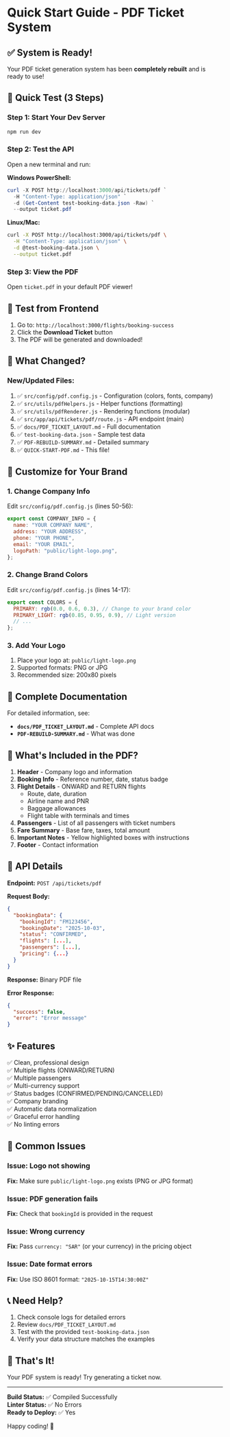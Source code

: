 # Quick Start Guide - PDF Ticket System

## ✅ System is Ready!

Your PDF ticket generation system has been **completely rebuilt** and is ready to use!

## 🚀 Quick Test (3 Steps)

### Step 1: Start Your Dev Server

```bash
npm run dev
```

### Step 2: Test the API

Open a new terminal and run:

**Windows PowerShell:**

```powershell
curl -X POST http://localhost:3000/api/tickets/pdf `
  -H "Content-Type: application/json" `
  -d (Get-Content test-booking-data.json -Raw) `
  --output ticket.pdf
```

**Linux/Mac:**

```bash
curl -X POST http://localhost:3000/api/tickets/pdf \
  -H "Content-Type: application/json" \
  -d @test-booking-data.json \
  --output ticket.pdf
```

### Step 3: View the PDF

Open `ticket.pdf` in your default PDF viewer!

## 📱 Test from Frontend

1. Go to: `http://localhost:3000/flights/booking-success`
2. Click the **Download Ticket** button
3. The PDF will be generated and downloaded!

## 📂 What Changed?

### New/Updated Files:

1. ✅ `src/config/pdf.config.js` - Configuration (colors, fonts, company)
2. ✅ `src/utils/pdfHelpers.js` - Helper functions (formatting)
3. ✅ `src/utils/pdfRenderer.js` - Rendering functions (modular)
4. ✅ `src/app/api/tickets/pdf/route.js` - API endpoint (main)
5. ✅ `docs/PDF_TICKET_LAYOUT.md` - Full documentation
6. ✅ `test-booking-data.json` - Sample test data
7. ✅ `PDF-REBUILD-SUMMARY.md` - Detailed summary
8. ✅ `QUICK-START-PDF.md` - This file!

## 🎨 Customize for Your Brand

### 1. Change Company Info

Edit `src/config/pdf.config.js` (lines 50-56):

```javascript
export const COMPANY_INFO = {
  name: "YOUR COMPANY NAME",
  address: "YOUR ADDRESS",
  phone: "YOUR PHONE",
  email: "YOUR EMAIL",
  logoPath: "public/light-logo.png",
};
```

### 2. Change Brand Colors

Edit `src/config/pdf.config.js` (lines 14-17):

```javascript
export const COLORS = {
  PRIMARY: rgb(0.0, 0.6, 0.3), // Change to your brand color
  PRIMARY_LIGHT: rgb(0.85, 0.95, 0.9), // Light version
  // ...
};
```

### 3. Add Your Logo

1. Place your logo at: `public/light-logo.png`
2. Supported formats: PNG or JPG
3. Recommended size: 200x80 pixels

## 📖 Complete Documentation

For detailed information, see:

- **`docs/PDF_TICKET_LAYOUT.md`** - Complete API docs
- **`PDF-REBUILD-SUMMARY.md`** - What was done

## 🎯 What's Included in the PDF?

1. **Header** - Company logo and information
2. **Booking Info** - Reference number, date, status badge
3. **Flight Details** - ONWARD and RETURN flights
   - Route, date, duration
   - Airline name and PNR
   - Baggage allowances
   - Flight table with terminals and times
4. **Passengers** - List of all passengers with ticket numbers
5. **Fare Summary** - Base fare, taxes, total amount
6. **Important Notes** - Yellow highlighted boxes with instructions
7. **Footer** - Contact information

## 🔧 API Details

**Endpoint:** `POST /api/tickets/pdf`

**Request Body:**

```json
{
  "bookingData": {
    "bookingId": "FM123456",
    "bookingDate": "2025-10-03",
    "status": "CONFIRMED",
    "flights": [...],
    "passengers": [...],
    "pricing": {...}
  }
}
```

**Response:** Binary PDF file

**Error Response:**

```json
{
  "success": false,
  "error": "Error message"
}
```

## ✨ Features

✅ Clean, professional design  
✅ Multiple flights (ONWARD/RETURN)  
✅ Multiple passengers  
✅ Multi-currency support  
✅ Status badges (CONFIRMED/PENDING/CANCELLED)  
✅ Company branding  
✅ Automatic data normalization  
✅ Graceful error handling  
✅ No linting errors

## 🐛 Common Issues

### Issue: Logo not showing

**Fix:** Make sure `public/light-logo.png` exists (PNG or JPG format)

### Issue: PDF generation fails

**Fix:** Check that `bookingId` is provided in the request

### Issue: Wrong currency

**Fix:** Pass `currency: "SAR"` (or your currency) in the pricing object

### Issue: Date format errors

**Fix:** Use ISO 8601 format: `"2025-10-15T14:30:00Z"`

## 📞 Need Help?

1. Check console logs for detailed errors
2. Review `docs/PDF_TICKET_LAYOUT.md`
3. Test with the provided `test-booking-data.json`
4. Verify your data structure matches the examples

## 🎉 That's It!

Your PDF system is ready! Try generating a ticket now.

---

**Build Status:** ✅ Compiled Successfully  
**Linter Status:** ✅ No Errors  
**Ready to Deploy:** ✅ Yes

Happy coding! 🚀

